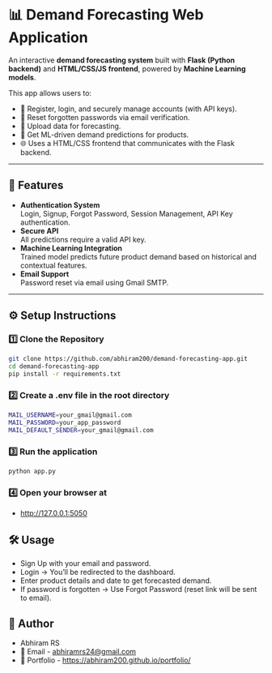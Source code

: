 # 📊 Demand Forecasting Web Application

An interactive **demand forecasting system** built with **Flask (Python backend)** and **HTML/CSS/JS frontend**, powered by **Machine Learning models**.  

This app allows users to:
- 🔑 Register, login, and securely manage accounts (with API keys).
- 📧 Reset forgotten passwords via email verification.
- 📂 Upload data for forecasting.
- 🔮 Get ML-driven demand predictions for products.
- 🌐 Uses a HTML/CSS frontend that communicates with the Flask backend.

---

## 🚀 Features
- **Authentication System**  
  Login, Signup, Forgot Password, Session Management, API Key authentication.  
- **Secure API**  
  All predictions require a valid API key.  
- **Machine Learning Integration**  
  Trained model predicts future product demand based on historical and contextual features.  
- **Email Support**  
  Password reset via email using Gmail SMTP.  

---

## ⚙️ Setup Instructions

### 1️⃣ Clone the Repository
```bash
git clone https://github.com/abhiram200/demand-forecasting-app.git
cd demand-forecasting-app
pip install -r requirements.txt
```

### 2️⃣ Create a .env file in the root directory
```bash
MAIL_USERNAME=your_gmail@gmail.com
MAIL_PASSWORD=your_app_password
MAIL_DEFAULT_SENDER=your_gmail@gmail.com
```

### 3️⃣ Run the application
```bash
python app.py
```

### 4️⃣ Open your browser at
- http://127.0.0.1:5050

## 🛠️ Usage
- Sign Up with your email and password.
- Login → You’ll be redirected to the dashboard.
- Enter product details and date to get forecasted demand.
- If password is forgotten → Use Forgot Password (reset link will be sent to email).

## 👤 Author
- Abhiram RS
- 📧 Email - abhiramrs24@gmail.com
- 💼 Portfolio - https://abhiram200.github.io/portfolio/
